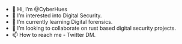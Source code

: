 - 👋 Hi, I’m @CyberHues
- 👀 I’m interested into Digital Security.
- 🌱 I’m currently learning Digital forensics.
- 💞️ I’m looking to collaborate on rust based digital security projects. 
- 📫 How to reach me - Twitter DM.

<!---
CyberHues/CyberHues is a ✨ special ✨ repository because its `README.md` (this file) appears on your GitHub profile.
You can click the Preview link to take a look at your changes.
--->
